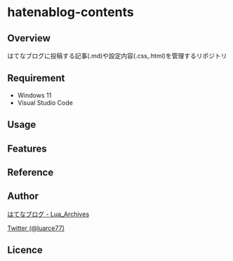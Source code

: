 # hatenablog-contents

## Overview
はてなブログに投稿する記事(.md)や設定内容(.css,.html)を管理するリポジトリ

## Requirement
- Windows 11
- Visual Studio Code

## Usage

## Features

## Reference

## Author

[はてなブログ - Lua_Archives](https://luarce.hatenablog.com/archive)

[Twitter (@luarce77)](https://twitter.com/luarce77)

## Licence

